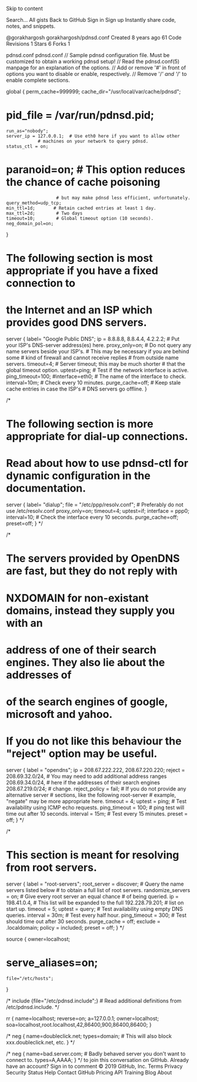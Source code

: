 Skip to content
 
Search…
All gists
Back to GitHub
Sign in
Sign up
Instantly share code, notes, and snippets.

@gorakhargosh gorakhargosh/pdnsd.conf
Created 8 years ago
61
 Code Revisions 1 Stars 6 Forks 1
<script src="https://gist.github.com/gorakhargosh/1119508.js"></script>
  
pdnsd.conf
 pdnsd.conf
// Sample pdnsd configuration file. Must be customized to obtain a working pdnsd setup!
// Read the pdnsd.conf(5) manpage for an explanation of the options.
// Add or remove '#' in front of options you want to disable or enable, respectively.
// Remove '/*' and '*/' to enable complete sections.

global {
	perm_cache=999999;
	cache_dir="/usr/local/var/cache/pdnsd";
#	pid_file = /var/run/pdnsd.pid;
	run_as="nobody";
	server_ip = 127.0.0.1;  # Use eth0 here if you want to allow other
				# machines on your network to query pdnsd.
	status_ctl = on;
#	paranoid=on;       # This option reduces the chance of cache poisoning
	                   # but may make pdnsd less efficient, unfortunately.
	query_method=udp_tcp;
	min_ttl=1d;       # Retain cached entries at least 1 day.
	max_ttl=2d;        # Two days
	timeout=10;        # Global timeout option (10 seconds).
	neg_domain_pol=on;
}

# The following section is most appropriate if you have a fixed connection to
# the Internet and an ISP which provides good DNS servers.
server {
	label= "Google Public DNS";
	ip = 8.8.8.8, 8.8.4.4, 4.2.2.2;  # Put your ISP's DNS-server address(es) here.
	proxy_only=on;     # Do not query any name servers beside your ISP's.
	                   # This may be necessary if you are behind some
	                   # kind of firewall and cannot receive replies
	                   # from outside name servers.
	timeout=4;         # Server timeout; this may be much shorter
			   # that the global timeout option.
	uptest=ping;         # Test if the network interface is active.
	ping_timeout=100;
    #interface=eth0;    # The name of the interface to check.
	interval=10m;      # Check every 10 minutes.
	purge_cache=off;   # Keep stale cache entries in case the ISP's
			           # DNS servers go offline.
}

/*
# The following section is more appropriate for dial-up connections.
# Read about how to use pdnsd-ctl for dynamic configuration in the documentation.
server {
	label= "dialup";
	file = "/etc/ppp/resolv.conf";  # Preferably do not use /etc/resolv.conf
	proxy_only=on;
	timeout=4;
	uptest=if;
	interface = ppp0;
	interval=10;       # Check the interface every 10 seconds.
	purge_cache=off;
	preset=off;
}
*/

/*
# The servers provided by OpenDNS are fast, but they do not reply with
# NXDOMAIN for non-existant domains, instead they supply you with an
# address of one of their search engines. They also lie about the addresses of 
# of the search engines of google, microsoft and yahoo.
# If you do not like this behaviour the "reject" option may be useful.
server {
	label = "opendns";
	ip = 208.67.222.222, 208.67.220.220;
	reject = 208.69.32.0/24,  # You may need to add additional address ranges
	         208.69.34.0/24,  # here if the addresses of their search engines
	         208.67.219.0/24; # change.
	reject_policy = fail;     # If you do not provide any alternative server
	                          # sections, like the following root-server
	                          # example, "negate" may be more appropriate here.
	timeout = 4;
	uptest = ping;            # Test availability using ICMP echo requests.
        ping_timeout = 100;       # ping test will time out after 10 seconds.
	interval = 15m;           # Test every 15 minutes.
	preset = off;
}
*/

/*
# This section is meant for resolving from root servers.
server {
	label = "root-servers";
	root_server = discover; # Query the name servers listed below
				# to obtain a full list of root servers.
	randomize_servers = on; # Give every root server an equal chance
	                        # of being queried.
	ip = 	198.41.0.4,     # This list will be expanded to the full
		192.228.79.201; # list on start up.
	timeout = 5;
	uptest = query;         # Test availability using empty DNS queries.
	interval = 30m;         # Test every half hour.
	ping_timeout = 300;     # Test should time out after 30 seconds.
	purge_cache = off;
	exclude = .localdomain;
	policy = included;
	preset = off;
}
*/

source {
	owner=localhost;
#	serve_aliases=on;
	file="/etc/hosts";
}

/*
include {file="/etc/pdnsd.include";}	# Read additional definitions from /etc/pdnsd.include.
*/

rr {
	name=localhost;
	reverse=on;
	a=127.0.0.1;
	owner=localhost;
	soa=localhost,root.localhost,42,86400,900,86400,86400;
}

/*
neg {
	name=doubleclick.net;
	types=domain;   # This will also block xxx.doubleclick.net, etc.
}
*/

/*
neg {
	name=bad.server.com;   # Badly behaved server you don't want to connect to.
	types=A,AAAA;
}
*/
 to join this conversation on GitHub. Already have an account? Sign in to comment
© 2019 GitHub, Inc.
Terms
Privacy
Security
Status
Help
Contact GitHub
Pricing
API
Training
Blog
About
